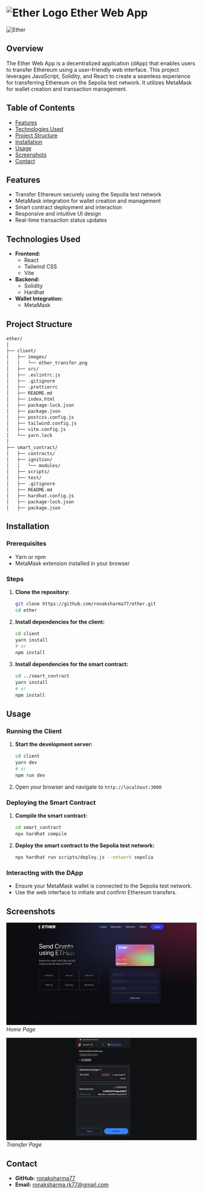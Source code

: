 # ![Ether Logo](https://example.com/logo.png) Ether Web App

![Ether](client/images/ether_transfer.png)

## Overview

The Ether Web App is a decentralized application (dApp) that enables users to transfer Ethereum using a user-friendly web interface. This project leverages JavaScript, Solidity, and React to create a seamless experience for transferring Ethereum on the Sepolia test network. It utilizes MetaMask for wallet creation and transaction management.

## Table of Contents

- [Features](#features)
- [Technologies Used](#technologies-used)
- [Project Structure](#project-structure)
- [Installation](#installation)
- [Usage](#usage)
- [Screenshots](#screenshots)
- [Contact](#contact)

## Features

- Transfer Ethereum securely using the Sepolia test network
- MetaMask integration for wallet creation and management
- Smart contract deployment and interaction
- Responsive and intuitive UI design
- Real-time transaction status updates

## Technologies Used

- **Frontend:**
  - React
  - Tailwind CSS
  - Vite
- **Backend:**
  - Solidity
  - Hardhat
- **Wallet Integration:**
  - MetaMask

## Project Structure

```plaintext
ether/
│
├── client/
│   ├── images/
│   │   └── ether_transfer.png
│   ├── src/
│   ├── .eslintrc.js
│   ├── .gitignore
│   ├── .prettierrc
│   ├── README.md
│   ├── index.html
│   ├── package-lock.json
│   ├── package.json
│   ├── postcss.config.js
│   ├── tailwind.config.js
│   ├── vite.config.js
│   └── yarn.lock
│
├── smart_contract/
│   ├── contracts/
│   ├── ignition/
│   │   └── modules/
│   ├── scripts/
│   ├── test/
│   ├── .gitignore
│   ├── README.md
│   ├── hardhat.config.js
│   ├── package-lock.json
│   ├── package.json
```
## Installation

### Prerequisites

- Yarn or npm
- MetaMask extension installed in your browser

### Steps

1. **Clone the repository:**

    ```sh
    git clone https://github.com/ronaksharma77/ether.git
    cd ether
    ```

2. **Install dependencies for the client:**

    ```sh
    cd client
    yarn install
    # or
    npm install
    ```

3. **Install dependencies for the smart contract:**

    ```sh
    cd ../smart_contract
    yarn install
    # or
    npm install
    ```

## Usage

### Running the Client

1. **Start the development server:**

    ```sh
    cd client
    yarn dev
    # or
    npm run dev
    ```

2. Open your browser and navigate to `http://localhost:3000`

### Deploying the Smart Contract

1. **Compile the smart contract:**

    ```sh
    cd smart_contract
    npx hardhat compile
    ```

2. **Deploy the smart contract to the Sepolia test network:**

    ```sh
    npx hardhat run scripts/deploy.js --network sepolia
    ```

### Interacting with the DApp

- Ensure your MetaMask wallet is connected to the Sepolia test network.
- Use the web interface to initiate and confirm Ethereum transfers.

## Screenshots

![Home Page](client/images/home_page.png)
*Home Page*

![Transfer Page](client/images/transfer_page.png)
*Transfer Page*


## Contact

- **GitHub:** [ronaksharma77](https://github.com/ronaksharma77)
- **Email:** ronaksharma.rk77@gmail.com
